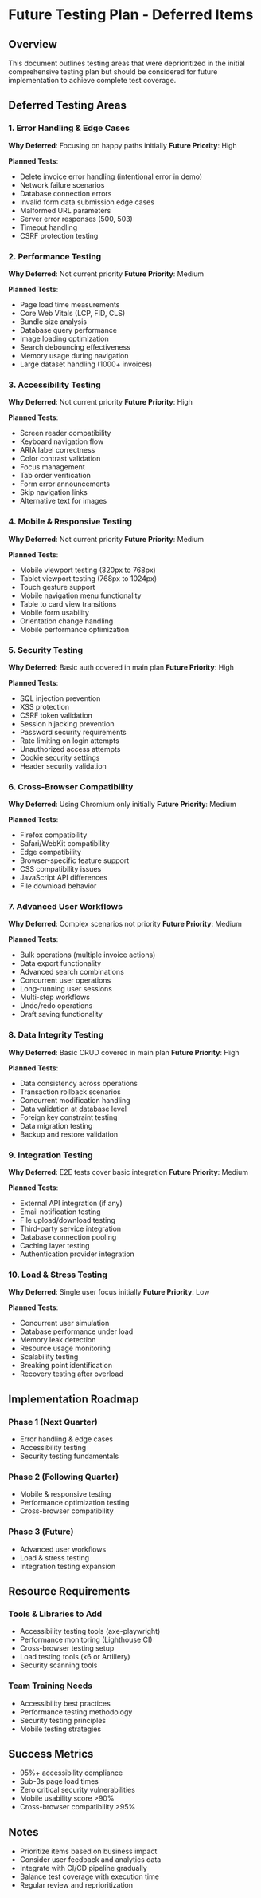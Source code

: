 # Future Testing Plan - Deferred Items

## Overview

This document outlines testing areas that were deprioritized in the initial comprehensive testing plan but should be considered for future implementation to achieve complete test coverage.

## Deferred Testing Areas

### 1. Error Handling & Edge Cases

**Why Deferred**: Focusing on happy paths initially
**Future Priority**: High

**Planned Tests**:

- Delete invoice error handling (intentional error in demo)
- Network failure scenarios
- Database connection errors
- Invalid form data submission edge cases
- Malformed URL parameters
- Server error responses (500, 503)
- Timeout handling
- CSRF protection testing

### 2. Performance Testing

**Why Deferred**: Not current priority
**Future Priority**: Medium

**Planned Tests**:

- Page load time measurements
- Core Web Vitals (LCP, FID, CLS)
- Bundle size analysis
- Database query performance
- Image loading optimization
- Search debouncing effectiveness
- Memory usage during navigation
- Large dataset handling (1000+ invoices)

### 3. Accessibility Testing

**Why Deferred**: Not current priority
**Future Priority**: High

**Planned Tests**:

- Screen reader compatibility
- Keyboard navigation flow
- ARIA label correctness
- Color contrast validation
- Focus management
- Tab order verification
- Form error announcements
- Skip navigation links
- Alternative text for images

### 4. Mobile & Responsive Testing

**Why Deferred**: Not current priority
**Future Priority**: Medium

**Planned Tests**:

- Mobile viewport testing (320px to 768px)
- Tablet viewport testing (768px to 1024px)
- Touch gesture support
- Mobile navigation menu functionality
- Table to card view transitions
- Mobile form usability
- Orientation change handling
- Mobile performance optimization

### 5. Security Testing

**Why Deferred**: Basic auth covered in main plan
**Future Priority**: High

**Planned Tests**:

- SQL injection prevention
- XSS protection
- CSRF token validation
- Session hijacking prevention
- Password security requirements
- Rate limiting on login attempts
- Unauthorized access attempts
- Cookie security settings
- Header security validation

### 6. Cross-Browser Compatibility

**Why Deferred**: Using Chromium only initially
**Future Priority**: Medium

**Planned Tests**:

- Firefox compatibility
- Safari/WebKit compatibility
- Edge compatibility
- Browser-specific feature support
- CSS compatibility issues
- JavaScript API differences
- File download behavior

### 7. Advanced User Workflows

**Why Deferred**: Complex scenarios not priority
**Future Priority**: Medium

**Planned Tests**:

- Bulk operations (multiple invoice actions)
- Data export functionality
- Advanced search combinations
- Concurrent user operations
- Long-running user sessions
- Multi-step workflows
- Undo/redo operations
- Draft saving functionality

### 8. Data Integrity Testing

**Why Deferred**: Basic CRUD covered in main plan
**Future Priority**: High

**Planned Tests**:

- Data consistency across operations
- Transaction rollback scenarios
- Concurrent modification handling
- Data validation at database level
- Foreign key constraint testing
- Data migration testing
- Backup and restore validation

### 9. Integration Testing

**Why Deferred**: E2E tests cover basic integration
**Future Priority**: Medium

**Planned Tests**:

- External API integration (if any)
- Email notification testing
- File upload/download testing
- Third-party service integration
- Database connection pooling
- Caching layer testing
- Authentication provider integration

### 10. Load & Stress Testing

**Why Deferred**: Single user focus initially
**Future Priority**: Low

**Planned Tests**:

- Concurrent user simulation
- Database performance under load
- Memory leak detection
- Resource usage monitoring
- Scalability testing
- Breaking point identification
- Recovery testing after overload

## Implementation Roadmap

### Phase 1 (Next Quarter)

- Error handling & edge cases
- Accessibility testing
- Security testing fundamentals

### Phase 2 (Following Quarter)

- Mobile & responsive testing
- Performance optimization testing
- Cross-browser compatibility

### Phase 3 (Future)

- Advanced user workflows
- Load & stress testing
- Integration testing expansion

## Resource Requirements

### Tools & Libraries to Add

- Accessibility testing tools (axe-playwright)
- Performance monitoring (Lighthouse CI)
- Cross-browser testing setup
- Load testing tools (k6 or Artillery)
- Security scanning tools

### Team Training Needs

- Accessibility best practices
- Performance testing methodology
- Security testing principles
- Mobile testing strategies

## Success Metrics

- 95%+ accessibility compliance
- Sub-3s page load times
- Zero critical security vulnerabilities
- Mobile usability score >90%
- Cross-browser compatibility >95%

## Notes

- Prioritize items based on business impact
- Consider user feedback and analytics data
- Integrate with CI/CD pipeline gradually
- Balance test coverage with execution time
- Regular review and reprioritization
